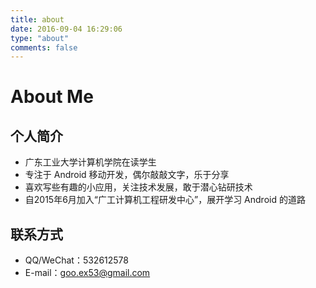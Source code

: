```yaml
---
title: about
date: 2016-09-04 16:29:06
type: "about"
comments: false
---
```

# About Me
## 个人简介
 - 广东工业大学计算机学院在读学生
 - 专注于 Android 移动开发，偶尔敲敲文字，乐于分享
 - 喜欢写些有趣的小应用，关注技术发展，敢于潜心钻研技术
 - 自2015年6月加入“广工计算机工程研发中心”，展开学习 Android 的道路

## 联系方式
 - QQ/WeChat：532612578
 - E-mail：goo.ex53@gmail.com
